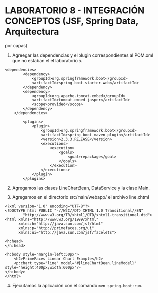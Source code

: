 # LABORATORIO 8 - INTEGRACIÓN CONCEPTOS (JSF, Spring Data, Arquitectura
por capas)

1. Agreegar las dependencias y el plugin correspondientes al POM.xml que no estaban el el laboratorio 5.

```
<dependencies>
        <dependency>
            <groupId>org.springframework.boot</groupId>
            <artifactId>spring-boot-starter-web</artifactId>
        </dependency>
        <dependency>
            <groupId>org.apache.tomcat.embed</groupId>
            <artifactId>tomcat-embed-jasper</artifactId>
            <scope>provided</scope>
        </dependency>
    </dependencies>
```

```
        <plugins>
            <plugin>
                <groupId>org.springframework.boot</groupId>
                <artifactId>spring-boot-maven-plugin</artifactId>
                <version>2.3.3.RELEASE</version>
                <executions>
                    <execution>
                        <goals>
                            <goal>repackage</goal>
                        </goals>
                    </execution>
                </executions>
            </plugin>
        </plugins>
```

2. Agregamos las clases LineChartBean, DataService y la clase Main.

3. Agregamos en el directorio src/main/webapp/ el archivo line.xhtml

```
<?xml version="1.0" encoding="UTF-8"?>
<!DOCTYPE html PUBLIC "-//W3C//DTD XHTML 1.0 Transitional//EN"
		"http://www.w3.org/TR/xhtml1/DTD/xhtml1-transitional.dtd">
<html xmlns="http://www.w3.org/1999/xhtml"
	  xmlns:h="http://java.sun.com/jsf/html"
	  xmlns:p="http://primefaces.org/ui"
	  xmlns:ui="http://java.sun.com/jsf/facelets">

<h:head>
</h:head>

<h:body style="margin-left:50px">
	<h2>PrimeFaces Linear Chart Example</h2>
	<p:chart type="line" model="#{lineChartBean.lineModel}" style="height:400px;width:600px"/>
</h:body>
</html>
```
4. Ejecutamos la aplicación con el comando `mvn spring-boot:run`.
